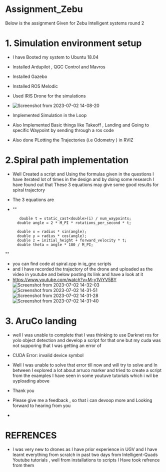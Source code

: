 # Assignment_Zebu
Below is the assignment Given for Zebu Intelligent systems round 2 

# 1. Simulation environment setup
- I have Booted my system to Ubuntu 18.04 
- Installed Ardupilot , QGC Control and Mavros
- Installed Gazebo 
- Installed ROS Melodic 
- Used IRIS Drone for the simulations 
- ![Screenshot from 2023-07-02 14-08-20](https://github.com/SampathGanesh01/Assignment_Zebu/assets/84275114/d69cff4b-28fe-4fbb-a2bc-79345d61e8c2)

- Implemented Simulation in the Loop
- Also Implemented Basic things like Takeoff , Landing and Going to specific Waypoint by sending through a ros code 
- Also done PLotting the Trajectories (i.e Odometry ) in RVIZ

# 2.Spiral path implementation

- Well Created a script and Using the formulas given in the questions I have iterated lot of times in the design and by doing some research I have found out that These 3 equations may give some good results for spiral trajectory
- The 3 equations are
- ""
  
 		 double t = static_cast<double>(i) / num_waypoints;
		double angle = 2 * M_PI * rotations_per_second * t;

		double x = radius * sin(angle);
		double y = radius * cos(angle);
		double z = initial_height + forward_velocity * t;
		double theta = angle * 180 / M_PI;
"" 
- you can find code at spiral.cpp in iq_gnc scripts 
- and I have recorded the trajectory of the drone and uploaded as the video in youtube and below posting its link and have a look at it
- https://www.youtube.com/watch?v=M-y1ViYV5BY
![Screenshot from 2023-07-02 14-32-03](https://github.com/SampathGanesh01/Assignment_Zebu/assets/84275114/f22b95a2-9474-4054-a87a-ca84a5b0c95b)
![Screenshot from 2023-07-02 14-31-51](https://github.com/SampathGanesh01/Assignment_Zebu/assets/84275114/0a5089f9-ed8e-4215-aa90-9557fabeccf9)
![Screenshot from 2023-07-02 14-31-28](https://github.com/SampathGanesh01/Assignment_Zebu/assets/84275114/879fde98-081c-4241-a01a-6bd081ca4e96)
![Screenshot from 2023-07-02 14-31-40](https://github.com/SampathGanesh01/Assignment_Zebu/assets/84275114/c48643e7-dbc7-4c76-b47b-ee5b69c88ec6)

# 3. AruCo landing 
- well I was unable to complete that I was thinking to use Darknet ros for yolo object detection and develop a script for that one but my cuda was not supporing that I was getting an error of
- CUDA Error: invalid device symbol
- Well I was unable to solve that error till now and will try to solve and In between I explored a lot about arruco marker and tried to create a script from the examples I have seen in some youtuve tutorials which i wil be uyploading above

- Thank you
- Please give me  a feedback , so that i can devoop more and Looking forward to hearing from you
- 
# REFRENCES
- I was very new to drones as I have prior experience in UGV and I have learnt everything from scratch in past two days from Intelligent-Quads  Youtube tutorials , well from installations to scripts I Have took refrence from them 
